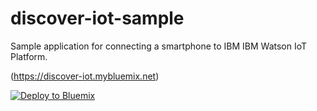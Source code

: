 # discover-iot-sample

Sample application for connecting a smartphone to IBM IBM Watson IoT Platform.

(https://discover-iot.mybluemix.net)

[![Deploy to Bluemix](https://bluemix.net/deploy/button.png)](https://bluemix.net/deploy?repository=https://github.com/thomasrueter/discover-iot-sample-tr)
